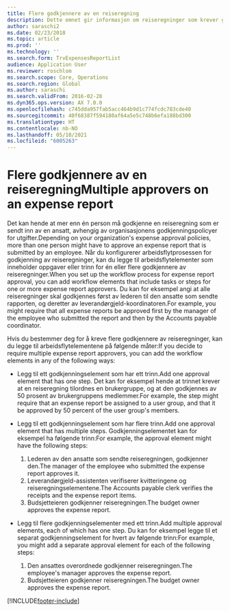 ```yaml
---
title: Flere godkjennere av en reiseregning
description: Dette emnet gir informasjon om reiseregninger som krever godkjenning fra flere personer.
author: saraschi2
ms.date: 02/23/2018
ms.topic: article
ms.prod: ''
ms.technology: ''
ms.search.form: TrvExpensesReportList
audience: Application User
ms.reviewer: roschlom
ms.search.scope: Core, Operations
ms.search.region: Global
ms.author: saraschi
ms.search.validFrom: 2016-02-28
ms.dyn365.ops.version: AX 7.0.0
ms.openlocfilehash: c745dda957fab5acc464b9d1c774fcdc783cde40
ms.sourcegitcommit: 40f68387f594180af64a5e5c748b6efa188bd300
ms.translationtype: HT
ms.contentlocale: nb-NO
ms.lasthandoff: 05/10/2021
ms.locfileid: "6005263"
---
```

# <a name="multiple-approvers-on-an-expense-report"></a><span data-ttu-id="c167f-103">Flere godkjennere av en reiseregning</span><span class="sxs-lookup"><span data-stu-id="c167f-103">Multiple approvers on an expense report</span></span>

<span data-ttu-id="c167f-104">Det kan hende at mer enn én person må godkjenne en reiseregning som er sendt inn av en ansatt, avhengig av organisasjonens godkjenningspolicyer for utgifter.</span><span class="sxs-lookup"><span data-stu-id="c167f-104">Depending on your organization's expense approval policies, more than one person might have to approve an expense report that is submitted by an employee.</span></span> <span data-ttu-id="c167f-105">Når du konfigurerer arbeidsflytprosessen for godkjenning av reiseregninger, kan du legge til arbeidsflytelementer som inneholder oppgaver eller trinn for én eller flere godkjennere av reiseregninger.</span><span class="sxs-lookup"><span data-stu-id="c167f-105">When you set up the workflow process for expense report approval, you can add workflow elements that include tasks or steps for one or more expense report approvers.</span></span> <span data-ttu-id="c167f-106">Du kan for eksempel angi at alle reiseregninger skal godkjennes først av lederen til den ansatte som sendte rapporten, og deretter av leverandørgjeld-koordinatoren.</span><span class="sxs-lookup"><span data-stu-id="c167f-106">For example, you might require that all expense reports be approved first by the manager of the employee who submitted the report and then by the Accounts payable coordinator.</span></span>

<span data-ttu-id="c167f-107">Hvis du bestemmer deg for å kreve flere godkjennere av reiseregninger, kan du legge til arbeidsflytelementene på følgende måter:</span><span class="sxs-lookup"><span data-stu-id="c167f-107">If you decide to require multiple expense report approvers, you can add the workflow elements in any of the following ways:</span></span>

- <span data-ttu-id="c167f-108">Legg til ett godkjenningselement som har ett trinn.</span><span class="sxs-lookup"><span data-stu-id="c167f-108">Add one approval element that has one step.</span></span> <span data-ttu-id="c167f-109">Det kan for eksempel hende at trinnet krever at en reiseregning tilordnes en brukergruppe, og at den godkjennes av 50 prosent av brukergruppens medlemmer.</span><span class="sxs-lookup"><span data-stu-id="c167f-109">For example, the step might require that an expense report be assigned to a user group, and that it be approved by 50 percent of the user group's members.</span></span>
- <span data-ttu-id="c167f-110">Legg til ett godkjenningselement som har flere trinn.</span><span class="sxs-lookup"><span data-stu-id="c167f-110">Add one approval element that has multiple steps.</span></span> <span data-ttu-id="c167f-111">Godkjenningselementet kan for eksempel ha følgende trinn:</span><span class="sxs-lookup"><span data-stu-id="c167f-111">For example, the approval element might have the following steps:</span></span>

    1. <span data-ttu-id="c167f-112">Lederen av den ansatte som sendte reiseregningen, godkjenner den.</span><span class="sxs-lookup"><span data-stu-id="c167f-112">The manager of the employee who submitted the expense report approves it.</span></span>
    2. <span data-ttu-id="c167f-113">Leverandørgjeld-assistenten verifiserer kvitteringene og reiseregningselementene.</span><span class="sxs-lookup"><span data-stu-id="c167f-113">The Accounts payable clerk verifies the receipts and the expense report items.</span></span>
    3. <span data-ttu-id="c167f-114">Budsjetteieren godkjenner reiseregningen.</span><span class="sxs-lookup"><span data-stu-id="c167f-114">The budget owner approves the expense report.</span></span>

- <span data-ttu-id="c167f-115">Legg til flere godkjenningselementer med ett trinn.</span><span class="sxs-lookup"><span data-stu-id="c167f-115">Add multiple approval elements, each of which has one step.</span></span> <span data-ttu-id="c167f-116">Du kan for eksempel legge til et separat godkjenningselement for hvert av følgende trinn:</span><span class="sxs-lookup"><span data-stu-id="c167f-116">For example, you might add a separate approval element for each of the following steps:</span></span>

    1. <span data-ttu-id="c167f-117">Den ansattes overordnede godkjenner reiseregningen.</span><span class="sxs-lookup"><span data-stu-id="c167f-117">The employee's manager approves the expense report.</span></span>
    2. <span data-ttu-id="c167f-118">Budsjetteieren godkjenner reiseregningen.</span><span class="sxs-lookup"><span data-stu-id="c167f-118">The budget owner approves the expense report.</span></span>


[!INCLUDE[footer-include](../includes/footer-banner.md)]